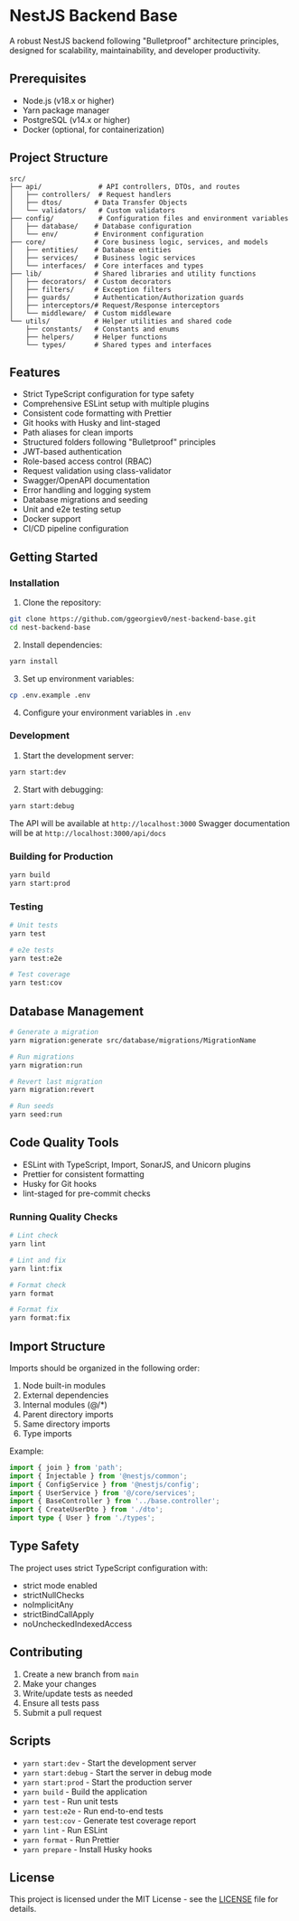 # NestJS Backend Base

A robust NestJS backend following "Bulletproof" architecture principles, designed for scalability, maintainability, and developer productivity.

## Prerequisites

- Node.js (v18.x or higher)
- Yarn package manager
- PostgreSQL (v14.x or higher)
- Docker (optional, for containerization)

## Project Structure

```
src/
├── api/              # API controllers, DTOs, and routes
│   ├── controllers/  # Request handlers
│   ├── dtos/        # Data Transfer Objects
│   └── validators/   # Custom validators
├── config/           # Configuration files and environment variables
│   ├── database/    # Database configuration
│   └── env/         # Environment configuration
├── core/            # Core business logic, services, and models
│   ├── entities/    # Database entities
│   ├── services/    # Business logic services
│   └── interfaces/  # Core interfaces and types
├── lib/             # Shared libraries and utility functions
│   ├── decorators/  # Custom decorators
│   ├── filters/     # Exception filters
│   ├── guards/      # Authentication/Authorization guards
│   ├── interceptors/# Request/Response interceptors
│   └── middleware/  # Custom middleware
└── utils/           # Helper utilities and shared code
    ├── constants/   # Constants and enums
    ├── helpers/     # Helper functions
    └── types/       # Shared types and interfaces
```

## Features

- Strict TypeScript configuration for type safety
- Comprehensive ESLint setup with multiple plugins
- Consistent code formatting with Prettier
- Git hooks with Husky and lint-staged
- Path aliases for clean imports
- Structured folders following "Bulletproof" principles
- JWT-based authentication
- Role-based access control (RBAC)
- Request validation using class-validator
- Swagger/OpenAPI documentation
- Error handling and logging system
- Database migrations and seeding
- Unit and e2e testing setup
- Docker support
- CI/CD pipeline configuration

## Getting Started

### Installation

1. Clone the repository:

```bash
git clone https://github.com/ggeorgiev0/nest-backend-base.git
cd nest-backend-base
```

2. Install dependencies:

```bash
yarn install
```

3. Set up environment variables:

```bash
cp .env.example .env
```

4. Configure your environment variables in `.env`

### Development

1. Start the development server:

```bash
yarn start:dev
```

2. Start with debugging:

```bash
yarn start:debug
```

The API will be available at `http://localhost:3000`
Swagger documentation will be at `http://localhost:3000/api/docs`

### Building for Production

```bash
yarn build
yarn start:prod
```

### Testing

```bash
# Unit tests
yarn test

# e2e tests
yarn test:e2e

# Test coverage
yarn test:cov
```

## Database Management

```bash
# Generate a migration
yarn migration:generate src/database/migrations/MigrationName

# Run migrations
yarn migration:run

# Revert last migration
yarn migration:revert

# Run seeds
yarn seed:run
```

## Code Quality Tools

- ESLint with TypeScript, Import, SonarJS, and Unicorn plugins
- Prettier for consistent formatting
- Husky for Git hooks
- lint-staged for pre-commit checks

### Running Quality Checks

```bash
# Lint check
yarn lint

# Lint and fix
yarn lint:fix

# Format check
yarn format

# Format fix
yarn format:fix
```

## Import Structure

Imports should be organized in the following order:

1. Node built-in modules
2. External dependencies
3. Internal modules (@/\*)
4. Parent directory imports
5. Same directory imports
6. Type imports

Example:

```typescript
import { join } from 'path';
import { Injectable } from '@nestjs/common';
import { ConfigService } from '@nestjs/config';
import { UserService } from '@/core/services';
import { BaseController } from '../base.controller';
import { CreateUserDto } from './dto';
import type { User } from './types';
```

## Type Safety

The project uses strict TypeScript configuration with:

- strict mode enabled
- strictNullChecks
- noImplicitAny
- strictBindCallApply
- noUncheckedIndexedAccess

## Contributing

1. Create a new branch from `main`
2. Make your changes
3. Write/update tests as needed
4. Ensure all tests pass
5. Submit a pull request

## Scripts

- `yarn start:dev` - Start the development server
- `yarn start:debug` - Start the server in debug mode
- `yarn start:prod` - Start the production server
- `yarn build` - Build the application
- `yarn test` - Run unit tests
- `yarn test:e2e` - Run end-to-end tests
- `yarn test:cov` - Generate test coverage report
- `yarn lint` - Run ESLint
- `yarn format` - Run Prettier
- `yarn prepare` - Install Husky hooks

## License

This project is licensed under the MIT License - see the [LICENSE](LICENSE) file for details.
